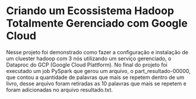 # Criando um Ecossistema Hadoop Totalmente Gerenciado com Google Cloud

Nesse projeto foi demonstrado como fazer a configuração e instalação de um cluester hadoop com 3 nós utilizando um serviço gerenciado, o Dataproc do GCP (Google Cloud Plattform).
No final do projeto foi executado um job PySpark que gerou um arquivo, o part_resultado-00000, que contou a quantidade de palavras que mais se repetem dentro de um livro, desse arquivo foram retiradas as 10 palavras que mais se repetem e foram adicionadas no arquivo resultado.txt.
